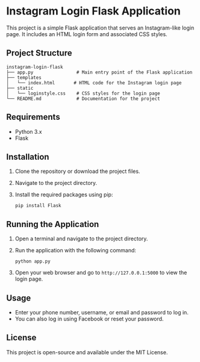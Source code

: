 # Instagram Login Flask Application

This project is a simple Flask application that serves an Instagram-like login page. It includes an HTML login form and associated CSS styles.

## Project Structure

```
instagram-login-flask
├── app.py                # Main entry point of the Flask application
├── templates
│   └── index.html       # HTML code for the Instagram login page
├── static
│   └── loginstyle.css    # CSS styles for the login page
└── README.md             # Documentation for the project
```

## Requirements

- Python 3.x
- Flask

## Installation

1. Clone the repository or download the project files.
2. Navigate to the project directory.
3. Install the required packages using pip:

   ```
   pip install Flask
   ```

## Running the Application

1. Open a terminal and navigate to the project directory.
2. Run the application with the following command:

   ```
   python app.py
   ```

3. Open your web browser and go to `http://127.0.0.1:5000` to view the login page.

## Usage

- Enter your phone number, username, or email and password to log in.
- You can also log in using Facebook or reset your password.

## License

This project is open-source and available under the MIT License.
